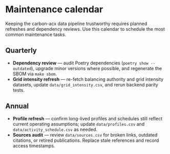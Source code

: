 # Maintenance calendar

Keeping the carbon-acx data pipeline trustworthy requires planned refreshes and
dependency reviews. Use this calendar to schedule the most common maintenance
tasks.

## Quarterly

- **Dependency review** — audit Poetry dependencies (`poetry show --outdated`),
  upgrade minor versions where possible, and regenerate the SBOM via `make sbom`.
- **Grid intensity refresh** — re-fetch balancing authority and grid intensity
  datasets, update `data/grid_intensity.csv`, and rerun backend parity tests.

## Annual

- **Profile refresh** — confirm long-lived profiles and schedules still reflect
  current operating assumptions; update `data/profiles.csv` and
  `data/activity_schedule.csv` as needed.
- **Sources audit** — review `data/sources.csv` for broken links, outdated
  citations, or retired publications. Replace stale references and record access
  timestamps.
